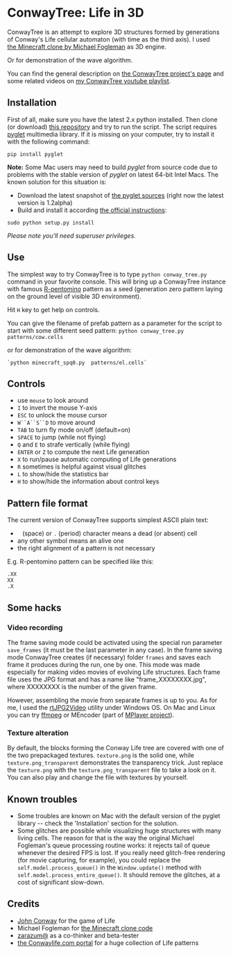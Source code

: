 ConwayTree: Life in 3D
======================

ConwayTree is an attempt to explore 3D structures formed by generations of Conway's Life cellular automaton (with time as the third axis). I used [the Minecraft clone by Michael Fogleman](https://github.com/fogleman/Minecraft) as 3D engine.

Or for demonstration of the wave algorithm.

You can find the general description on [the ConwayTree project's page](http://altsoph.com/projects/conwaytree/) and some related videos on [my ConwayTree youtube playlist](http://www.youtube.com/playlist?list=PLDpCMqzwZGlFhCfQLzHNfDwCJQiTHibeU).

Installation
------------

First of all, make sure you have the latest 2.x python installed. Then clone (or download) [this repository](https://github.com/altsoph/ConwayTree) and try to run the script. The script requires [pyglet](https://code.google.com/p/pyglet) multimedia library. If it is missing on your computer, try to install it with the following command:


```shell
pip install pyglet
```

**Note:** Some Mac users may need to build *pyglet* from source code due to problems with the stable version of *pyglet* on latest 64-bit Intel Macs. The known solution for this situation is:
* Download the latest snapshot of [the  pyglet sources](https://code.google.com/p/pyglet) (right now the latest version is 1.2alpha)
* Build and install it according [the official instructions](http://www.pyglet.org/doc/programming_guide/installing_using_setup_py.html):

```shell
sudo python setup.py install
```

*Please note you'll need superuser privileges.*

Use
---

The simplest way to try ConwayTree is to type `python conway_tree.py` command in your favorite console. This will bring up a ConwayTree instance with famous [R-pentomino](http://www.conwaylife.com/wiki/R-pentomino) pattern as a seed (generation zero pattern laying on the ground level of visible 3D environment). 

Hit `H` key to get help on controls.

You can give the filename of prefab pattern as a parameter for the script to start with some different seed pattern: 
    `python conway_tree.py patterns/cow.cells`

or for demonstration of the wave algorithm: 

    `python minecraft_spq0.py  patterns/el.cells`


Controls
--------
* use `mouse` to look around
* `I` to invert the mouse Y-axis
* `ESC` to unlock the mouse cursor
* `W``A``S``D` to move around
* `TAB` to turn fly mode on/off (default=on)
* `SPACE` to jump (while not flying)
* `Q` and `E` to strafe vertically (while flying)
* `ENTER` or `Z` to compute the next Life generation
* `X` to run/pause automatic computing of Life generations
* `R` sometimes is helpful against visual glitches
* `L` to show/hide the statistics bar
* `H` to show/hide the information about control keys

Pattern file format
-------------------
The current version of ConwayTree supports simplest ASCII plain text:

* ` ` (space) or `.` (period) character means a dead (or absent) cell 
* any other symbol means an alive one
* the right alignment of a pattern is not necessary

E.g. R-pentomino pattern can be specified like this: 
```
.XX
XX
.X
```

Some hacks
----------
### Video recording
The frame saving mode could be activated using the special run parameter `save_frames` (it must be the last parameter in any case). In the frame saving mode ConwayTree creates (if necessary) folder `frames` and saves each frame it produces during the run, one by one. This mode was made especially for making video movies of evolving Life structures.
Each frame file uses the JPG format and has a name like "frame_XXXXXXXX.jpg", where XXXXXXXX is the number of the given frame.

However, assembling the movie from separate frames is up to you. As for me, I used the [rtJPG2Video](http://orbisvitae.com/software/rtjpg2video/) utility under Windows OS. On Mac and Linux you can try [ffmpeg](http://ffmpeg.org/) or MEncoder (part of [MPlayer project](http://www.mplayerhq.hu/design7/dload.html)). 

### Texture alteration
By default, the blocks forming the Conway Life tree are covered with one of the two prepackaged textures. 
`texture.png` is the solid one, while `texture.png_transparent` demonstrates the transparency trick. Just replace the `texture.png` with the `texture.png_transparent` file to take a look on it. You can also play and change the file with textures by yourself.

Known troubles
--------------
* Some troubles are known on Mac with the default version of the pyglet library -- check the 'Installation' section for the solution.
* Some glitches are possible while visualizing huge structures with many living cells. The reason for that is the way the original Michael Fogleman's queue processing routine works: it rejects tail of queue whenever the desired FPS is lost. If you really need glitch-free rendering (for movie capturing, for example), you could replace the `self.model.process_queue()` in the `Window.update()` method with `self.model.process_entire_queue()`. It should remove the glitches, at a cost of significant slow-down.

Credits
-------
* [John Conway](http://en.wikipedia.org/wiki/John_Horton_Conway) for the game of Life 
* Michael Fogleman for [the Minecraft clone code](https://github.com/fogleman/Minecraft) 
* [zarazum@](https://twitter.com/zarazum) as a co-thinker and beta-tester 
* [the Conwaylife.com portal](http://www.conwaylife.com/) for a huge collection of Life patterns
